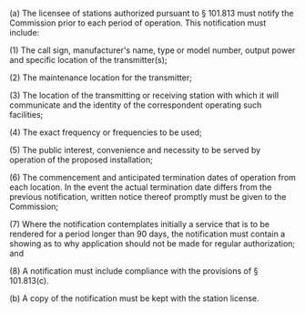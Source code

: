 (a) The licensee of stations authorized pursuant to § 101.813 must notify the Commission prior to each period of operation. This notification must include:

(1) The call sign, manufacturer's name, type or model number, output power and specific location of the transmitter(s);

(2) The maintenance location for the transmitter;

(3) The location of the transmitting or receiving station with which it will communicate and the identity of the correspondent operating such facilities;

(4) The exact frequency or frequencies to be used;
                                    

(5) The public interest, convenience and necessity to be served by operation of the proposed installation;

(6) The commencement and anticipated termination dates of operation from each location. In the event the actual termination date differs from the previous notification, written notice thereof promptly must be given to the Commission;

(7) Where the notification contemplates initially a service that is to be rendered for a period longer than 90 days, the notification must contain a showing as to why application should not be made for regular authorization; and

(8) A notification must include compliance with the provisions of § 101.813(c).

(b) A copy of the notification must be kept with the station license.

